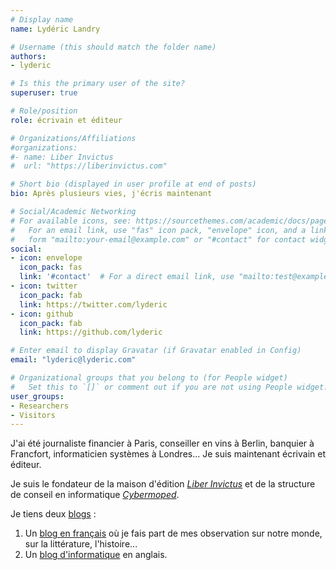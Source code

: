 ```yaml
---
# Display name
name: Lydéric Landry

# Username (this should match the folder name)
authors:
- lyderic

# Is this the primary user of the site?
superuser: true

# Role/position
role: écrivain et éditeur

# Organizations/Affiliations
#organizations:
#- name: Liber Invictus
#  url: "https://liberinvictus.com"

# Short bio (displayed in user profile at end of posts)
bio: Après plusieurs vies, j'écris maintenant

# Social/Academic Networking
# For available icons, see: https://sourcethemes.com/academic/docs/page-builder/#icons
#   For an email link, use "fas" icon pack, "envelope" icon, and a link in the
#   form "mailto:your-email@example.com" or "#contact" for contact widget.
social:
- icon: envelope
  icon_pack: fas
  link: '#contact'  # For a direct email link, use "mailto:test@example.org".
- icon: twitter
  icon_pack: fab
  link: https://twitter.com/lyderic
- icon: github
  icon_pack: fab
  link: https://github.com/lyderic

# Enter email to display Gravatar (if Gravatar enabled in Config)
email: "lyderic@lyderic.com"

# Organizational groups that you belong to (for People widget)
#   Set this to `[]` or comment out if you are not using People widget.
user_groups:
- Researchers
- Visitors
---
```


J'ai été journaliste financier à Paris, conseiller en vins à Berlin, banquier à Francfort, informaticien systèmes à Londres... Je suis maintenant écrivain et éditeur.

Je suis le fondateur de la maison d'édition [_Liber Invictus_](https://liberinvictus.com) et de la structure de conseil en informatique [_Cybermoped_](https://cybermoped.com).

Je tiens deux [blogs](blog) :
1. Un [blog en français](blog/observations) où je fais part de mes observation sur notre monde, sur la littérature, l'histoire...
2. Un [blog d'informatique](blog/technical-stuff) en anglais.
